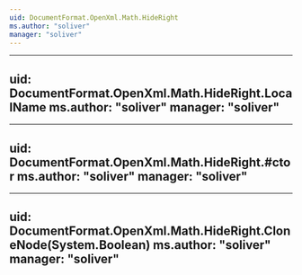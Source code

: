 ```yaml
---
uid: DocumentFormat.OpenXml.Math.HideRight
ms.author: "soliver"
manager: "soliver"
---
```


---
uid: DocumentFormat.OpenXml.Math.HideRight.LocalName
ms.author: "soliver"
manager: "soliver"
---

---
uid: DocumentFormat.OpenXml.Math.HideRight.#ctor
ms.author: "soliver"
manager: "soliver"
---

---
uid: DocumentFormat.OpenXml.Math.HideRight.CloneNode(System.Boolean)
ms.author: "soliver"
manager: "soliver"
---
